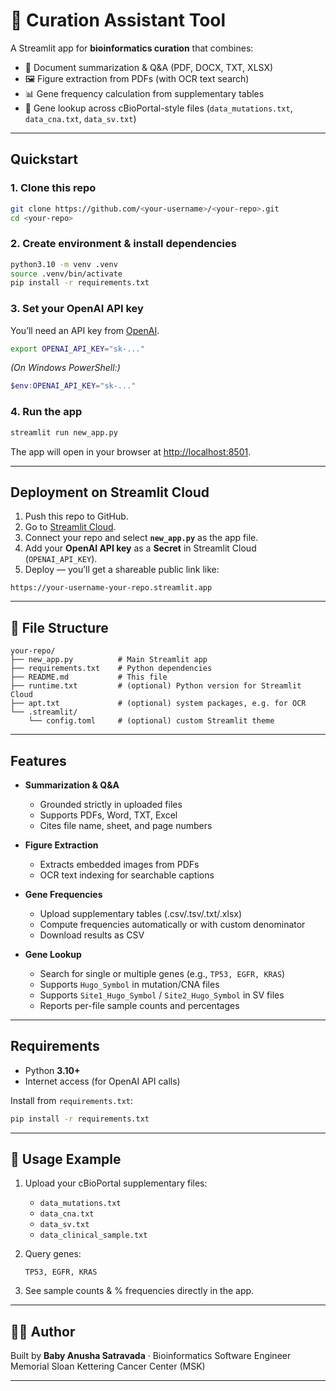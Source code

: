 
# 🧬 Curation Assistant Tool

A Streamlit app for **bioinformatics curation** that combines:
- 📄 Document summarization & Q&A (PDF, DOCX, TXT, XLSX)
- 🖼️ Figure extraction from PDFs (with OCR text search)
- 📊 Gene frequency calculation from supplementary tables
- 🔎 Gene lookup across cBioPortal-style files (`data_mutations.txt`, `data_cna.txt`, `data_sv.txt`)

---

## Quickstart

### 1. Clone this repo
```bash
git clone https://github.com/<your-username>/<your-repo>.git
cd <your-repo>
```

### 2. Create environment & install dependencies
```bash
python3.10 -m venv .venv
source .venv/bin/activate
pip install -r requirements.txt
```

### 3. Set your OpenAI API key
You’ll need an API key from [OpenAI](https://platform.openai.com/).

```bash
export OPENAI_API_KEY="sk-..."
```

*(On Windows PowerShell:)*  
```powershell
$env:OPENAI_API_KEY="sk-..."
```

### 4. Run the app
```bash
streamlit run new_app.py
```

The app will open in your browser at [http://localhost:8501](http://localhost:8501).

---

##  Deployment on Streamlit Cloud

1. Push this repo to GitHub.
2. Go to [Streamlit Cloud](https://share.streamlit.io).
3. Connect your repo and select **`new_app.py`** as the app file.
4. Add your **OpenAI API key** as a **Secret** in Streamlit Cloud (`OPENAI_API_KEY`).
5. Deploy — you’ll get a shareable public link like:

```
https://your-username-your-repo.streamlit.app
```

---

## 📂 File Structure
```
your-repo/
├── new_app.py          # Main Streamlit app
├── requirements.txt    # Python dependencies
├── README.md           # This file
├── runtime.txt         # (optional) Python version for Streamlit Cloud
├── apt.txt             # (optional) system packages, e.g. for OCR
└── .streamlit/
    └── config.toml     # (optional) custom Streamlit theme
```

---

##  Features

- **Summarization & Q&A**
  - Grounded strictly in uploaded files
  - Supports PDFs, Word, TXT, Excel
  - Cites file name, sheet, and page numbers

- **Figure Extraction**
  - Extracts embedded images from PDFs
  - OCR text indexing for searchable captions

- **Gene Frequencies**
  - Upload supplementary tables (.csv/.tsv/.txt/.xlsx)
  - Compute frequencies automatically or with custom denominator
  - Download results as CSV

- **Gene Lookup**
  - Search for single or multiple genes (e.g., `TP53, EGFR, KRAS`)
  - Supports `Hugo_Symbol` in mutation/CNA files
  - Supports `Site1_Hugo_Symbol` / `Site2_Hugo_Symbol` in SV files
  - Reports per-file sample counts and percentages

---

##  Requirements
- Python **3.10+**
- Internet access (for OpenAI API calls)

Install from `requirements.txt`:
```bash
pip install -r requirements.txt
```

---

## 🙋 Usage Example
1. Upload your cBioPortal supplementary files:
   - `data_mutations.txt`
   - `data_cna.txt`
   - `data_sv.txt`
   - `data_clinical_sample.txt`

2. Query genes:
   ```
   TP53, EGFR, KRAS
   ```

3. See sample counts & % frequencies directly in the app.

---

## 👨‍💻 Author
Built by **Baby Anusha Satravada** · Bioinformatics Software Engineer  
Memorial Sloan Kettering Cancer Center (MSK)

---
